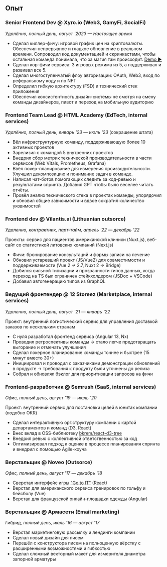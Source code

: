 ## Опыт

### Senior Frontend Dev @ Xyro.io (Web3, GamyFi, SocialFi)

*Удалённо, полный день, август '2023 — Настоящее время*

- Сделал киллер-фичу: игровой график цен на криптовалюты. Обеспечил непрерывное и гладкое обновление в реальном времени. Сопроводил код документацией и скринкастами, чтобы остальная команда понимала, что за магия там происходит. [Demo ▶️](https://youtu.be/4XyXVeOLq8Q)
- Сделал кор-фичи сервиса: 3 игровых режима из 5, а поддерживал и развивал все 5.
- Сделал многоступенчатый флоу авторизации: OAuth, Web3, вход по реферальному коду и по NFT
- Определил гибкую архитектуру (FSD) и технический стек приложения
- Обеспечил консистентность дизайн-системы не смотря на смену команды дизайнеров, пивот и переход на мобильную аудиторию

### Frontend Team Lead @ HTML Academy (EdTech, internal services)

*Удалённо, полный день, январь '23 — июль '23* (сокращение штата) 

- Вёл инфраструктурную команду, поддерживающую более 10 активных проектов
- Зарелизил с командой 5 внутренних проектов
- Внедрил сбор метрик технической производительности в части сервисов (Web Vitals, Prometheus, Grafana)
- Ввёл покер-планирование для измерения производительности. Улучшил декомпозицию и понимание задач в команде.
- Написал чат-ботов помогающих следить за код-ревью и результатами спринта. Добавил GPT чтобы было веселее читать отчёты.
- Провёл анализ технического стека в проектах команды, упорядочил и обновил общие зависимости и вдвое сократил количество уязвимостей

### Frontend dev @ Vilantis.ai (Lithuanian outsorce)

*Удаленно, контрактник, парт-тайм, апрель '22 — декабрь '22*

Проекты: сервис для пациентов американской клиники (Nuxt.js), веб-сайт со статистикой литовских компаний (Next.js)

- Фичи: бронирование консультаций и формы записи на лечение
- Обновил устаревший проект (JS/Vue2) для совместимости и поддерживаемости (Vue 2 → 2.7, Nuxt 2 → Bridge)
- Добился сильной типизации и прозрачности типов данных, когда переход на TS был ограничен стейкхолдером (JSDoc + VSCode)
- Добавил автогенерацию типов из GraphQL

<!-- ### JS Ментор @ Elbrus Bootcamp

*Гибридный формат, полный день, январь '22 — март '22*

- Читал лекции по разработке фронтенда (React) и возможностям JavaScript (например, Promises, прототипное наследование и классы)
- Писал статьи для [Habr.com](http://Habr.com)
- Провёл день открытых дверей в буткемпе 
- Проводил мастер-классы с продвинутым JS на финальном этапе программы стажировки студентов
- Создал и провёл лекцию о TypeScript -->

### Ведущий фронтендер @ 12 Storeez (Marketplace, internal services)

*Удаленно, полный день, август '21 — январь '22*

Проект: внутренний логистический сервис для управления доставкой заказов по нескольким странам

- С нуля разработал фронтенд сервиса (Angular 13, Nx)
- Проводил ретроспективы команды → стало легче предотвращать выгорание и отмечать улучшения 
- Сделал покерное планирование команды точнее и быстрее (15 минут вместо 30+)
- Инициировал и проводил с заказчиками демонстрации обновлений в продукте → требования к продукту были уточнены до релиза
- Собрал и обновлял бэклог для приоритизации запросов на фичи

<!-- ### Руководитель программы фронтенд-стажировки @ KODE

*Офис, полный день, сентябрь '20 — январь '21*

- Создал обучающую программу для фронтенд-стажировки
- Учитывая потребности компании, провел 4-недельную обширную теоретическую и практическую стажировку, подготовил программу для будущих стажировок, сделал видеозаписи лекций
- Читал лекции для стажеров фронтенда
- Разработал веб-приложение для заданий и разложил его на этапы: React, Styled Components, Storybook, Redux, TypeScript
- Внедрил GitHub Classroom для автоматизации упражнений стажировки
- Помогал экспертам компании проводить лекции по конкретным темам
- Привлёк в компанию трёх младших разработчиков -->

### Frontend-разработчик @ Semrush (SaaS, internal services)

*Офис, полный день, август '19 — июль '20*

Проект: внутренний сервис для постановки целей в юнитах компании (подобно OKR)

- Сделал интерактивную орг.структуру компании с картой департаментов и команд (D3, React)
- Внес вклад в OSS-библиотеку [bkrem/react-d3-tree](https://bkrem.github.io/react-d3-tree/)
- Внедрил ревью с коллективной ответственностью за код
- Оптимизировал подход к оценке в процессе планирования спринта и внедрил с помощью Agile-коуча

<!-- ### Ментор @ HTML Academy

*Удаленно, парт-тайм, фриланс*

- Обучал студента и помог завершить курс по вёрстке с высшей оценкой (HTML Academy)
- Читал лекции для стажеров по основам HTML & CSS & DevTools -->

### Верстальщик @ Noveo (Outsorce)

*Офис, полный день, август '17 — декабрь '18*

- Сверстал интерфейс игры ["Go to IT"](https://store.steampowered.com/app/953060/Go_to_IT/) (React)
- Верстал для американского сервиса тренировок по гольфу и бейсболу (Vue)
- Верстал для французской онлайн-площадки одежды (Angular)

### Верстальщик @ Армасети (Email marketing)

*Гибрид, полный день, июль '16 — август '17*

- Верстал маркетинговую рассылку и лендинги компании
- Сделал новый дизайн для писем
- Перешёл с конструктора писем на полноценную вёрстку с расширенными возможностями и гибкостью 
- Сделал сложный векторный макет для измерителя диаметра запорной арматуры
